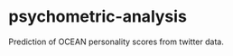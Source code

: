 psychometric-analysis
=====================

Prediction of OCEAN  personality scores from twitter data.
